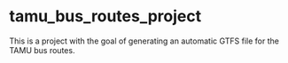 # tamu_bus_routes_project
This is a project with the goal of generating an automatic GTFS file for the TAMU bus routes.
